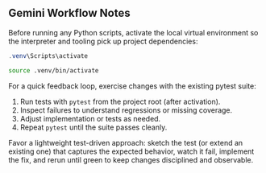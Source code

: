## Gemini Workflow Notes

Before running any Python scripts, activate the local virtual environment so the interpreter and tooling pick up project dependencies:

```powershell
.venv\Scripts\activate
```

```bash
source .venv/bin/activate
```

For a quick feedback loop, exercise changes with the existing pytest suite:

1. Run tests with `pytest` from the project root (after activation).
2. Inspect failures to understand regressions or missing coverage.
3. Adjust implementation or tests as needed.
4. Repeat `pytest` until the suite passes cleanly.

Favor a lightweight test-driven approach: sketch the test (or extend an existing one) that captures the expected behavior, watch it fail, implement the fix, and rerun until green to keep changes disciplined and observable.
